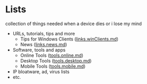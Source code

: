# Lists 
collection of things needed when a device dies or i lose my mind

- URLs, tutorials, tips and more
  - Tips for Windows Clients ([links.winClients.md](./links.winClients.md))
  - News ([links.news.md](./links.news.md))
- Software, tools and apps
  - Online Tools ([tools.online.md](./tools.online.md))
  - Desktop Tools ([tools.desktop.md](./tools.desktop.md))
  - Mobile Tools ([tools.mobile.md](./tools.mobile.md))
- IP bloatware, ad, virus lists
- etc.
